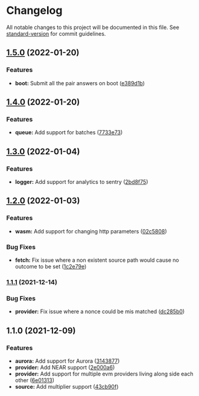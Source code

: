 # Changelog

All notable changes to this project will be documented in this file. See [standard-version](https://github.com/conventional-changelog/standard-version) for commit guidelines.

## [1.5.0](https://github.com/fluxprotocol/oracle-provider-node/compare/v1.4.0...v1.5.0) (2022-01-20)


### Features

* **boot:** Submit all the pair answers on boot ([e389d1b](https://github.com/fluxprotocol/oracle-provider-node/commit/e389d1bcbbc8f849085337e1083c784c1a17c760))

## [1.4.0](https://github.com/fluxprotocol/oracle-provider-node/compare/v1.3.0...v1.4.0) (2022-01-20)


### Features

* **queue:** Add support for batches ([7733e73](https://github.com/fluxprotocol/oracle-provider-node/commit/7733e73b0c2b10a06d9e2d82e317d6d9410325af))

## [1.3.0](https://github.com/fluxprotocol/oracle-provider-node/compare/v1.2.0...v1.3.0) (2022-01-04)


### Features

* **logger:** Add support for analytics to sentry ([2bd8f75](https://github.com/fluxprotocol/oracle-provider-node/commit/2bd8f75962aaaa3b9a70982e1c53cbb3efc79174))

## [1.2.0](https://github.com/fluxprotocol/oracle-provider-node/compare/v1.1.1...v1.2.0) (2022-01-03)


### Features

* **wasm:** Add support for changing http parameters ([02c5808](https://github.com/fluxprotocol/oracle-provider-node/commit/02c58083efe13f76069e981ffd4a455bf9aeaecf))


### Bug Fixes

* **fetch:** Fix issue where a non existent source path would cause no outcome to be set ([1c2e79e](https://github.com/fluxprotocol/oracle-provider-node/commit/1c2e79e4a709261154614596efeaf984d336029e))

### [1.1.1](https://github.com/fluxprotocol/oracle-provider-node/compare/v1.1.0...v1.1.1) (2021-12-14)


### Bug Fixes

* **provider:** Fix issue where a nonce could be mis matched ([dc285b0](https://github.com/fluxprotocol/oracle-provider-node/commit/dc285b0ae94b3ad2e52746c42347f5ca25225ba3))

## 1.1.0 (2021-12-09)


### Features

* **aurora:** Add support for Aurora ([3143877](https://github.com/fluxprotocol/oracle-provider-node/commit/3143877eb01c5017fe5bc35003f663654c495e90))
* **provider:** Add NEAR support ([2e000a6](https://github.com/fluxprotocol/oracle-provider-node/commit/2e000a6e949fdf3e94fe9fc4011d750f0618f17b))
* **provider:** Add support for multiple evm providers living along side each other ([6e01313](https://github.com/fluxprotocol/oracle-provider-node/commit/6e01313dd1336f2afba4611316047e37a9926172))
* **source:** Add multiplier support ([43cb90f](https://github.com/fluxprotocol/oracle-provider-node/commit/43cb90f8cad53bca0b6aacf899a85aae2be615f9))

